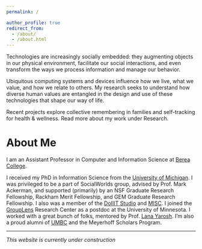 ```yaml
---
permalink: /

author_profile: true
redirect_from: 
  - /about/
  - /about.html
---
```

Technologies are increasingly socially embedded: they augmenting objects in our physical environment, facilitate our social interactions, and even transform the ways we process information and manage our behavior.

Ubiquitous computing systems and devices influence how we live, what we value, and how we relate to others. My research seeks to understand how diverse human values are entangled in the design and use of these technologies that shape our way of life.

Recent projects explore collective remembering in families and self-tracking for health & wellness. Read more about my work under Research.

About Me
======
I am an Assistant Professor in Computer and Information Science at [Berea College](https://www.berea.edu/).

I received my PhD in Information Science from the [University of Michigan](http://si.umich.edu/). I was privileged to be a part of SocialWorlds group, advised by Prof. Mark Ackerman, and supported (primarily) by an NSF Graduate Research Fellowship, Rackham Merit Fellowship, and GEM Graduate Research Fellowship. I also was a member of the [DoIIIT Studio](http://doiiit.github.io/) and [MISC](http://misc.si.umich.edu/). I joined the [GroupLens](https://grouplens.org/) Research Center as a postdoc at the University of Minnesota. I worked with a great bunch of folks, mentored by Prof. [Lana Yarosh](http://lanayarosh.org/). I’m also a proud alumni of [UMBC](http://umbc.edu/) and the Meyerhoff Scholars Program.

---

_This website is currently under construction_
